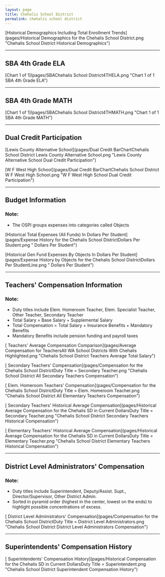 ```yaml
---
layout: page
title: Chehalis School District
permalink: chehalis school district
---
```



[Historical Demographics Including Total Enrollment Trends](pages/Historical Demographics for the Chehalis School District.png "Chehalis School District Historical Demographics")

___

## SBA 4th Grade ELA

[Chart 1 of 1](pages/SBAChehalis School District4THELA.png "Chart 1 of 1 SBA 4th Grade ELA")


___

## SBA 4th Grade MATH

[Chart 1 of 1](pages/SBAChehalis School District4THMATH.png "Chart 1 of 1 SBA 4th Grade MATH")


___

## Dual Credit Participation

[Lewis County Alternative School](pages/Dual Credit BarChartChehalis School District Lewis County Alternative School.png "Lewis County Alternative School Dual Credit Participation")

[W F West High School](pages/Dual Credit BarChartChehalis School District W F West High School.png "W F West High School Dual Credit Participation")


___

## Budget Information
### Note:
- The OSPI groups expenses into categories called Objects

[Historical Total Expenses (All Funds) In Dollars Per Student](pages/Expense History for the Chehalis School DistrictDollars Per Student.png " Dollars Per Student")

[Historical Gen Fund Expenses By Objects In Dollars Per Student](pages/Expense History by Objects for the Chehalis School DistrictDollars Per StudentLine.png " Dollars Per Student")


___

## Teachers' Compensation Information
### Note:
- Duty titles include Elem. Homeroom Teacher, Elem. Specialist Teacher, Other Teacher, Secondary Teacher
- Total Salary = Base Salary + Supplemental Salary
- Total Compensation = Total Salary + Insurance Benefits + Mandatory Benefits
- Mandatory Benefits include pension funding and payroll taxes

[ Teachers' Average Compensation Comparison](pages/Average Compensation for TeachersAll WA School Districts With Chehalis Highlighted.png "Chehalis School District Teachers Average Total Salary")

[ Secondary Teachers' Compensation](pages/Compensation for the Chehalis School DistrictDuty Title = Secondary Teacher.png "Chehalis School District All Secondary Teachers Compensation")

[ Elem. Homeroom Teachers' Compensation](pages/Compensation for the Chehalis School DistrictDuty Title = Elem. Homeroom Teacher.png "Chehalis School District All Elementary Teachers Compensation")

[ Secondary Teachers' Historical Average Compensation](pages/Historical Average Compensation for the Chehalis SD in Current DollarsDuty Title = Secondary Teacher.png "Chehalis School District Secondary Teachers Historical Compensation")

[ Elementary Teachers' Historical Average Compensation](pages/Historical Average Compensation for the Chehalis SD in Current DollarsDuty Title = Elementary Teacher.png "Chehalis School District Elementary Teachers Historical Compensation")


___

## District Level Administrators' Compensation

### Note:
- Duty titles include Superintendent, Deputy/Assist. Supt., Director/Supervisor, Other District Admin.
- Sorted in pyramid order (highest in the center, lowest on the ends) to highlight possible concentrations of excess.

[ District Level Administrators' Compensation](pages/Compensation for the Chehalis School DistrictDuty Title = District Level Administrators.png "Chehalis School District District Level Administrators Compensation")


___

## Superintendents' Compensation History

[ Superintendents' Compensation History](pages/Historical Compensation for the Chehalis SD in Current DollarsDuty Title = Superintendent.png "Chehalis School District Superintendent Compensation History")

